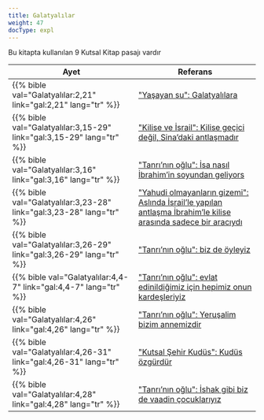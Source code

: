 ```yaml
---
title: Galatyalılar
weight: 47
docType: expl
---
```


Bu kitapta kullanılan 9 Kutsal Kitap pasajı vardır

| Ayet | Referans |
|-------|-----------|
| {{% bible val="Galatyalılar:2,21" link="gal:2,21" lang="tr" %}} | ["Yaşayan su": Galatyalılara](../exampleSite/content/expl/../expl/content/paradise/the-new-jerusalem#34a7) |
| {{% bible val="Galatyalılar:3,15-29" link="gal:3,15-29" lang="tr" %}} | ["Kilise ve İsrail": Kilise geçici değil, Sina’daki antlaşmadır](../exampleSite/content/expl/../expl/topics/others/dispensionalism-and-its-critic#5d19) |
| {{% bible val="Galatyalılar:3,16" link="gal:3,16" lang="tr" %}} | ["Tanrı’nın oğlu": İsa nasıl İbrahim’in soyundan geliyors](../exampleSite/content/expl/../expl/background/israel/the-church-is-part-of-israel#bb1b) |
| {{% bible val="Galatyalılar:3,23-28" link="gal:3,23-28" lang="tr" %}} | ["Yahudi olmayanların gizemi": Aslında İsrail’le yapılan antlaşma İbrahim’le kilise arasında sadece bir aracıydı](../exampleSite/content/expl/../expl/background/israel/the-church-is-part-of-israel#d67d) |
| {{% bible val="Galatyalılar:3,26-29" link="gal:3,26-29" lang="tr" %}} | ["Tanrı’nın oğlu": biz de öyleyiz](../exampleSite/content/expl/../expl/background/israel/the-church-is-part-of-israel#bb1b) |
| {{% bible val="Galatyalılar:4,4-7" link="gal:4,4-7" lang="tr" %}} | ["Tanrı’nın oğlu": evlat edinildiğimiz için hepimiz onun kardeşleriyiz](../exampleSite/content/expl/../expl/background/israel/the-church-is-part-of-israel#bb1b) |
| {{% bible val="Galatyalılar:4,26" link="gal:4,26" lang="tr" %}} | ["Tanrı’nın oğlu": Yeruşalim bizim annemizdir](../exampleSite/content/expl/../expl/background/israel/the-church-is-part-of-israel#bb1b) |
| {{% bible val="Galatyalılar:4,26-31" link="gal:4,26-31" lang="tr" %}} | ["Kutsal Şehir Kudüs": Kudüs özgürdür](../exampleSite/content/expl/../expl/content/paradise/the-new-jerusalem#2a00) |
| {{% bible val="Galatyalılar:4,28" link="gal:4,28" lang="tr" %}} | ["Tanrı’nın oğlu": İshak gibi biz de vaadin çocuklarıyız](../exampleSite/content/expl/../expl/background/israel/the-church-is-part-of-israel#bb1b) |
